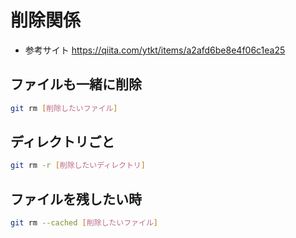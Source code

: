 # 削除関係

- 参考サイト
https://qiita.com/ytkt/items/a2afd6be8e4f06c1ea25

## ファイルも一緒に削除

```bash
git rm [削除したいファイル]
```

## ディレクトリごと

```bash
git rm -r [削除したいディレクトリ]
```

## ファイルを残したい時

```bash
git rm --cached [削除したいファイル]
```
